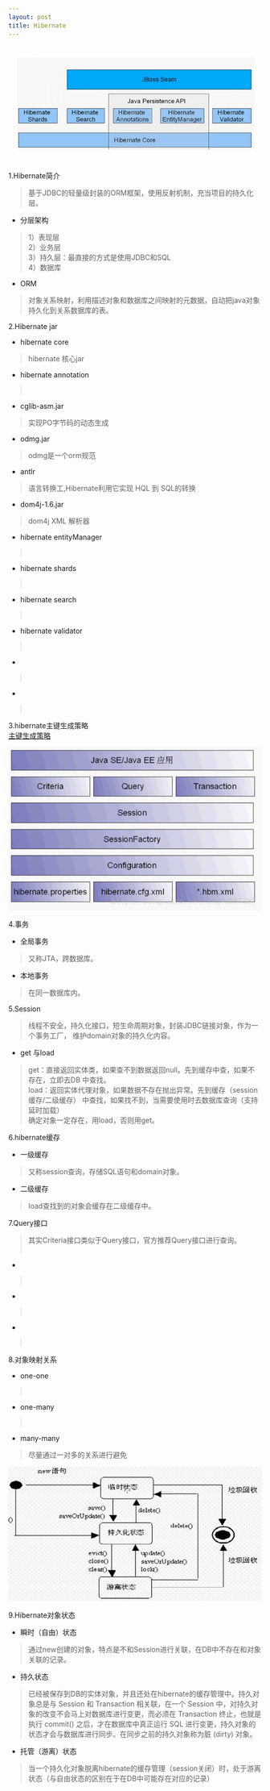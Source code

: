 ```yaml
---
layout: post
title: Hibernate
---
```


![](https://raw.githubusercontent.com/nanhuirong/nanhuirong.github.io/master/_posts/hibernate/Hibernate产品介绍.png)

1.Hibernate简介
>基于JDBC的轻量级封装的ORM框架，使用反射机制，充当项目的持久化层。<br>

+ 分层架构<br>
>1）表现层<br>
>2）业务层<br>
>3）持久层：最直接的方式是使用JDBC和SQL<br>
>4）数据库<br>
+ ORM<br>
>对象关系映射，利用描述对象和数据库之间映射的元数据，自动把java对象持久化到关系数据库的表。<br>

2.Hibernate jar
+ hibernate core<br>
>hibernate 核心jar<br>
+ hibernate annotation<br>
><br>
+ cglib-asm.jar<br>
>实现PO字节码的动态生成<br>
+ odmg.jar<br>
>odmg是一个orm规范<br>
+ antlr<br>
>语言转换工,Hibernate利用它实现 HQL 到 SQL的转换<br>
+ dom4j-1.6.jar<br>
>dom4j XML 解析器<br>
+ hibernate entityManager<br>
><br>
+ hibernate shards<br>
><br>
+ hibernate search<br>
><br>
+ hibernate validator<br>
><br>
+ <br>
><br>
+ <br>
><br>

3.hibernate主键生成策略<br>
[主键生成策略](http://www.cnblogs.com/hoobey/p/5508992.html)<br>

![](https://raw.githubusercontent.com/nanhuirong/nanhuirong.github.io/master/_posts/hibernate/hibernate核心类和接口.png)

4.事务
+ 全局事务<br>
>又称JTA，跨数据库。<br>
+ 本地事务
>在同一数据库内。<br>

5.Session
>线程不安全，持久化接口，短生命周期对象，封装JDBC链接对象，作为一个事务工厂，
维护domain对象的持久化内容。<br>
+ get 与load<br>
>get：直接返回实体类，如果查不到数据返回null。先到缓存中查，如果不存在，立即去DB
中查找。<br>
>load：返回实体代理对象，如果数据不存在抛出异常。先到缓存（session缓存/二级缓存）
中查找，如果找不到，当需要使用时去数据库查询（支持延时加载）<br>
>确定对象一定存在，用load，否则用get。<br>

6.hibernate缓存
+ 一级缓存<br>
>又称session查询，存储SQL语句和domain对象。<br>
+ 二级缓存<br>
>load查找到的对象会缓存在二级缓存中。<br>

7.Query接口
>其实Criteria接口类似于Query接口，官方推荐Query接口进行查询。<br>
><br>
+ <br>
><br>
+ <br>
><br>
+ <br>
><br>

8.对象映射关系
+ one-one<br>
><br>
+ one-many<br>
><br>
+ many-many<br>
>尽量通过一对多的关系进行避免<br>

![](https://raw.githubusercontent.com/nanhuirong/nanhuirong.github.io/master/_posts/hibernate/hibernate对象状态.jpg)<br>

9.Hibernate对象状态
+ 瞬时（自由）状态<br>
>通过new创建的对象，特点是不和Session进行关联，在DB中不存在和对象关联的记录。<br>
+ 持久状态<br>
>已经被保存到DB的实体对象，并且还处在hibernate的缓存管理中。持久对象总是与 Session 和 Transaction 相关联，在一个 Session 中，对持久对象的改变不会马上对数据库进行变更，而必须在 Transaction 终止，也就是执行 commit() 之后，才在数据库中真正运行 SQL 进行变更，持久对象的状态才会与数据库进行同步。在同步之前的持久对象称为脏 (dirty) 对象。<br>
+ 托管（游离）状态<br>
>当一个持久化对象脱离hibernate的缓存管理（session关闭）时，处于游离状态（与自由状态的区别在于在DB中可能存在对应的记录）<br>

